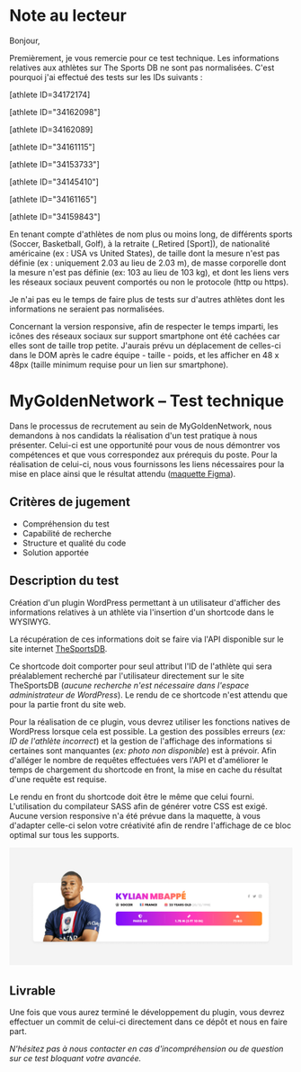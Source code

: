 # Note au lecteur

Bonjour,

Premièrement, je vous remercie pour ce test technique.
Les informations relatives aux athlètes sur The Sports DB ne sont pas normalisées.
C'est pourquoi j'ai effectué des tests sur les IDs suivants :

[athlete ID=34172174]

[athlete ID="34162098"]

[athlete ID=34162089]

[athlete ID="34161115"]

[athlete ID="34153733"]

[athlete ID="34145410"]

[athlete ID="34161165"]

[athlete ID="34159843"]

En tenant compte d'athlètes de nom plus ou moins long, de différents sports (Soccer, Basketball, Golf), à la retraite (_Retired [Sport]), de nationalité américaine (ex : USA vs United States), de taille dont la mesure n'est pas définie (ex : uniquement 2.03 au lieu de 2.03 m), de masse corporelle dont la mesure n'est pas définie (ex: 103 au lieu de 103 kg), et dont les liens vers les réseaux sociaux peuvent comportés ou non le protocole (http ou https).

Je n'ai pas eu le temps de faire plus de tests sur d'autres athlètes dont les informations ne seraient pas normalisées.

Concernant la version responsive, afin de respecter le temps imparti, les icônes des réseaux sociaux sur support smartphone ont été cachées car elles sont de taille trop petite. J'aurais prévu un déplacement de celles-ci dans le DOM après le cadre équipe - taille - poids, et les afficher en 48 x 48px (taille minimum requise pour un lien sur smartphone).

# MyGoldenNetwork – Test technique

Dans le processus de recrutement au sein de MyGoldenNetwork, nous demandons à nos candidats la réalisation d'un test pratique à nous présenter. Celui-ci est une opportunité pour vous de nous démontrer vos compétences et que vous correspondez aux prérequis du poste. Pour la réalisation de celui-ci, nous vous fournissons les liens nécessaires pour la mise en place ainsi que le résultat attendu ([maquette Figma](player_card.fig)).

## Critères de jugement

- Compréhension du test
- Capabilité de recherche
- Structure et qualité du code
- Solution apportée

## Description du test

Création d'un plugin WordPress permettant à un utilisateur d'afficher des informations relatives à un athlète via l'insertion d'un shortcode dans le WYSIWYG. 

La récupération de ces informations doit se faire via l'API disponible sur le site internet [TheSportsDB](https://www.thesportsdb.com/). 

Ce shortcode doit comporter pour seul attribut l'ID de l'athlète qui sera préalablement recherché par l'utilisateur directement sur le site TheSportsDB (*aucune recherche n'est nécessaire dans l'espace administrateur de WordPress*). 
Le rendu de ce shortcode n'est attendu que pour la partie front du site web.

Pour la réalisation de ce plugin, vous devrez utiliser les fonctions natives de WordPress lorsque cela est possible. 
La gestion des possibles erreurs (*ex: ID de l'athlète incorrect*) et la gestion de l'affichage des informations si certaines sont manquantes (*ex: photo non disponible*) est à prévoir. 
Afin d'alléger le nombre de requêtes effectuées vers l'API et d'améliorer le temps de chargement du shortcode en front, la mise en cache du résultat d'une requête est requise.

Le rendu en front du shortcode doit être le même que celui fourni. 
L'utilisation du compilateur SASS afin de générer votre CSS est exigé. 
Aucune version responsive n'a été prévue dans la maquette, à vous d'adapter celle-ci selon votre créativité afin de rendre l'affichage de ce bloc optimal sur tous les supports.

![Résultat](player_card.jpg)

## Livrable

Une fois que vous aurez terminé le développement du plugin, vous devrez effectuer un commit de celui-ci directement dans ce dépôt et nous en faire part.

*N'hésitez pas à nous contacter en cas d'incompréhension ou de question sur ce test bloquant votre avancée.*
